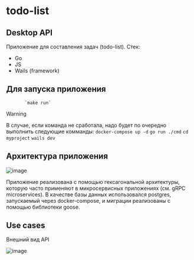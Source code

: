 # todo-list

## __Desktop API__

Приложение для составления задач (todo-list). 
Стек: 
- Go
- JS
- Wails (framework)

## __Для запуска приложения__ 

           `make run` 

> [!WARNING]
> В случае, если команда не сработала, надо будет по очередно выполнить следующие комманды:
> `docker-compose up -d`
> `go run ./cmd`
> `cd myproject`
> `wails dev`
 
## __Архитектура приложения__

![image](https://github.com/user-attachments/assets/3e170281-02bc-4223-a029-0f3fb9d83cc4)

Приложение реализована с помощью гексагональной архитектуры, которую часто применяют в микросервисных приложениях (см. gRPC microservices). 
В качестве базы данных использовался postgres, запускаемый через docker-compose, и миграции реализованы с помощью библиотеки goose.


## __Use cases__

Внешний вид API

![image](https://github.com/user-attachments/assets/7183954a-bdf8-4d14-9124-5eb61ddf10b6)


